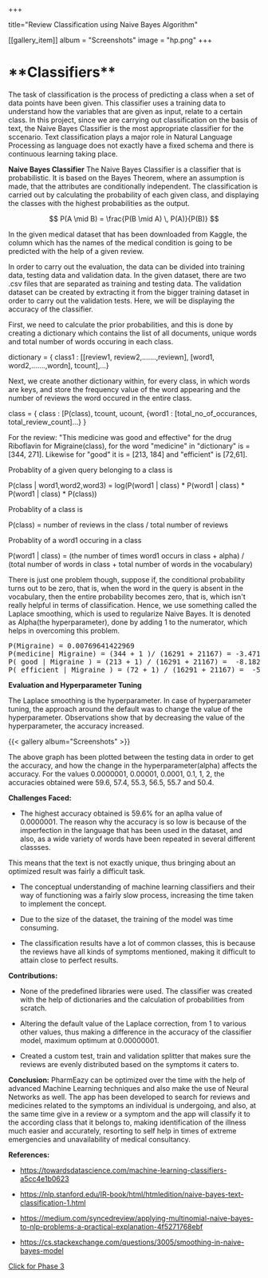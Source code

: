 +++

title="Review Classification using Naive Bayes Algorithm"

[[gallery_item]]
album = "Screenshots"
image = "hp.png" 
+++

<h1>**Classifiers**</h1>
<body>
The task of classification is the process of predicting a class when a set of data points have been given. This classifier uses a training data to understand
how the variables that are given as input, relate to a certain class. In this project, since we are carrying out classification on the basis of text, the Naive Bayes Classifier is the most appropriate classifier for the sccenario.
Text classification plays a major role in Natural Language Processing as language does not exactly have a fixed schema and there is continuous learning taking place.

<script type="text/javascript" src="https://cdnjs.cloudflare.com/ajax/libs/mathjax/2.7.1/MathJax.js?config=TeX-AMS-MML_HTMLorMML">
</script>

**Naive Bayes Classifier**
The Naive Bayes Classifier is a classifier that is probabilistic. It is based on the Bayes Theorem, where an assumption is made, that the attributes are conditionally independent.
The classification is carried out by calculating the probability of each given class, and displaying the classes with the highest probabilities as the output.

$$ P(A \mid B) = \frac{P(B \mid A) \, P(A)}{P(B)} $$
</body>

In the given medical dataset that has been downloaded from Kaggle, the column which has the names of the medical condition is going to be predicted with the help of a given review.

In order to carry out the evaluation, the data can be divided into training data, testing data and validation data. In the given dataset, there are two .csv files that are separated as training and testing data.
The validation dataset can be created by extracting it from the bigger training dataset in order to carry out the validation tests.
Here, we will be displaying the accuracy of the classifier.

First, we need to calculate the prior probabilities, and this is done by creating a dictionary which contains the list of all documents,
unique words and total number of words occuring in each class.

dictionary = { class1 : [[review1, review2,.......,reviewn], 
                              [word1, word2,.......,wordn], 
                              tcount],...}

Next, we create another dictionary within, for every class, in which words are keys, and store the frequency value of the word appearing and the number of reviews the word occured in the entire class.

class = { class : [P(class), tcount, ucount,
                              {word1 : [total_no_of_occurances, total_review_count]...}
                          }
                          
For the review: "This medicine was good and effective" for the drug Riboflavin for Migraine(class),
for the word "medicine" in "dictionary" is = [344, 271]. Likewise for "good" it is = [213, 184] and "efficient" is [72,61].


Probablity of a given query belonging to a class is

P(class | word1,word2,word3) = log(P(word1 | class) * P(word1 | class) * P(word1 | class) * P(class))

Probablity of a class is

P(class) = number of reviews in the class / total number of reviews

Probablity of a word1 occuring in a class

P(word1 | class) = (the number of times word1 occurs in class + alpha) / (total number of words in class + total number of words in the vocabulary)

There is just one problem though, suppose if, the conditional probability turns out to be zero, that is, when the word in the query is absent in the vocabulary, then the entire probability becomes zero, that is, which isn't really helpful in terms of classification.
Hence, we use something called the Laplace smoothing, which is used to regularize Naive Bayes. It is denoted as Alpha(the hyperparameter), done by adding 1 to the numerator, which helps in overcoming this problem.

<pre>
P(Migraine) = 0.00769641422969
P(medicine| Migraine) = (344 + 1 )/ (16291 + 21167) = -3.471825444711263
P( good | Migraine ) = (213 + 1) / (16291 + 21167) =  -8.182364822736424
P( efficient | Migraine ) = (72 + 1) / (16291 + 21167) =  -5.295782736465865
</pre>
</body>

**Evaluation and Hyperparameter Tuning**

The Laplace smoothing is the hyperparameter. In case of hyperparameter tuning, the approach around the default was to change the value of the hyperparameter.
Observations show that by decreasing the value of the hyperparameter, the accuracy increased.

{{< gallery album="Screenshots" >}}

The above graph has been plotted between the testing data in order to get the accuracy, and how the change in the hyperparameter(alpha) affects the accuracy. For the values 0.0000001, 0.00001, 0.0001, 0.1, 1, 2, the accuracies obtained were 59.6, 57.4, 55.3, 56.5, 55.7 and 50.4.

**Challenges Faced:**

* The highest accuracy obtained is 59.6% for an aplha value of 0.0000001. The reason why the accuracy is so low is because of the imperfection in the language that has been used in the dataset, and also, as a wide variety of words have been repeated in several different classses.

This means that the text is not exactly unique, thus bringing about an optimized result was fairly a difficult task.

* The conceptual understanding of machine learning classifiers and their way of functioning was a fairly slow process, increasing the time taken to implement the concept.

* Due to the size of the dataset, the training of the model was time consuming.

* The classification results have a lot of common classes, this is because the reviews have all kinds of symptoms mentioned, making it difficult to attain close to perfect results.

**Contributions:**

* None of the predefined libraries were used. The classifier was created with the help of dictionaries and the calculation of probabilities from scratch.

* Altering the default value of the Laplace correction, from 1 to various other values, thus making a difference in the accuracy of the classifier model, maximum optimum at 0.00000001.

* Created a custom test, train and validation splitter that makes sure the reviews are evenly distributed based on the symptoms it caters to.



**Conclusion:**
PharmEazy can be optimized over the time with the help of advanced Machine Learning techniques and also make the use of Neural Networks as well. The app has been developed to search for reviews and medicines related to the symptoms an individual is undergoing, and also, at the same time give in a review or a symptom and the app will classify it to the according class that it belongs to, making identification of the illness much easier and accurately, resorting to self help in times of extreme emergencies and unavailability of medical consultancy.


**References:**

* https://towardsdatascience.com/machine-learning-classifiers-a5cc4e1b0623

* https://nlp.stanford.edu/IR-book/html/htmledition/naive-bayes-text-classification-1.html

* https://medium.com/syncedreview/applying-multinomial-naive-bayes-to-nlp-problems-a-practical-explanation-4f5271768ebf

* https://cs.stackexchange.com/questions/3005/smoothing-in-naive-bayes-model


[Click for Phase 3](https://milind.netlify.com/project/image/)


